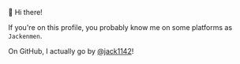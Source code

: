 👋 Hi there!

If you're on this profile, you probably know me on some platforms as `Jackenmen`.

On GitHub, I actually go by [@jack1142](https://github.com/jack1142)!
